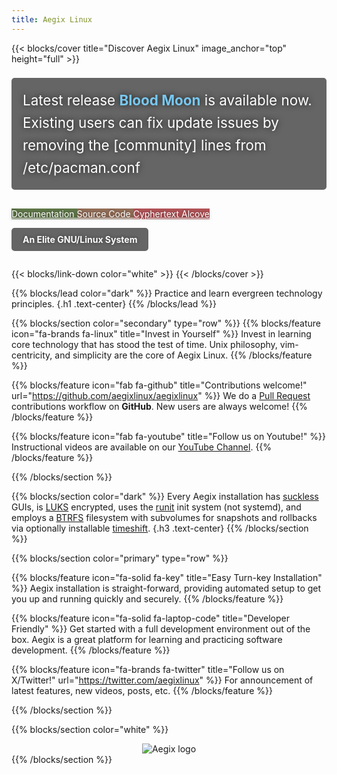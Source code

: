 ```yaml
---
title: Aegix Linux
---
```


{{< blocks/cover title="Discover Aegix Linux" image_anchor="top" height="full" >}}

<div style="max-width: 700px; margin: 0 auto 30px auto;">
  <p style="color: white; text-shadow: 0 0 10px rgba(0,0,0,0.8); font-size: 1.4rem; background-color: rgba(0,0,0,0.6); padding: 18px; border-radius: 5px; line-height: 1.6;">
    Latest release <strong><a href="https://github.com/AegixLinux/aegixlinux/blob/master/RELEASE_NOTES.md" style="color: #77C8F1; text-decoration: none;">Blood Moon</a></strong> is available now.
    <br>Existing users can fix update issues by removing the [community] lines from /etc/pacman.conf
  </p>
</div>

<!-- Updated button colors to match the muted theme -->
<a class="btn btn-lg me-3 mb-4" href="/docs/" style="background-color: #607849; color: white; border: none; text-shadow: 0 0 5px rgba(0,0,0,0.5);">
  Documentation <i class="fas fa-arrow-alt-circle-right ms-2"></i>
</a>
<a class="btn btn-lg me-3 mb-4" href="https://github.com/AegixLinux" style="background-color: #946f59; color: white; border: none; text-shadow: 0 0 5px rgba(0,0,0,0.5);">
  Source Code <i class="fab fa-github ms-2"></i>
</a>
<!-- Added new Cyphertext Alcove button using complementary teal color -->
<a class="btn btn-lg me-3 mb-4" href="/docs/privacy/cyphertext-alcove/" style="background-color: #b35458; color: white; border: none; text-shadow: 0 0 5px rgba(0,0,0,0.5);">
  Cyphertext Alcove <i class="fas fa-lock ms-2"></i>
</a>
<br>
<!-- Updated banner color to match muted theme -->
<p class="lead mt-5" style="background-color: rgba(0,0,0,0.6) !important; color: white !important; display: inline-block; padding: 10px 18px; font-weight: bold; text-shadow: 0 0 5px rgba(0,0,0,0.5); border-radius: 5px;">An Elite GNU/Linux System</p>

{{< blocks/link-down color="white" >}}
{{< /blocks/cover >}}


{{% blocks/lead color="dark" %}}
Practice and learn evergreen technology principles.
{.h1 .text-center}
{{% /blocks/lead %}}


<!-- Updated section colors to match theme -->
{{% blocks/section color="secondary" type="row" %}}
{{% blocks/feature icon="fa-brands fa-linux" title="Invest in Yourself" %}}
Invest in learning core technology that has stood the test of time. Unix philosophy, vim-centricity, and simplicity are the core of Aegix Linux.
{{% /blocks/feature %}}


{{% blocks/feature icon="fab fa-github" title="Contributions welcome!" url="https://github.com/aegixlinux/aegixlinux" %}}
We do a [Pull Request](https://github.com/aegixlinux/aegixlinux/pulls) contributions workflow on **GitHub**. New users are always welcome!
{{% /blocks/feature %}}


{{% blocks/feature icon="fab fa-youtube" title="Follow us on Youtube!" %}}
Instructional videos are available on our [YouTube Channel](https://www.youtube.com/@aegixlinux).
{{% /blocks/feature %}}


{{% /blocks/section %}}


{{% blocks/section color="dark" %}}
Every Aegix installation has [suckless](https://suckless.org/) GUIs, is [LUKS](https://gitlab.com/cryptsetup/cryptsetup/) encrypted, uses the [runit](http://smarden.org/runit/) init system (not systemd), and employs a [BTRFS](https://btrfs.readthedocs.io/en/latest/) filesystem with subvolumes for snapshots and rollbacks via optionally installable [timeshift](https://teejeetech.com/timeshift/).
{.h3 .text-center}
{{% /blocks/section %}}


{{% blocks/section color="primary" type="row" %}}

{{% blocks/feature icon="fa-solid fa-key" title="Easy Turn-key Installation" %}}
Aegix installation is straight-forward, providing automated setup to get you up and running quickly and securely.
{{% /blocks/feature %}}

{{% blocks/feature icon="fa-solid fa-laptop-code" title="Developer Friendly" %}}
Get started with a full development environment out of the box. Aegix is a great platform for learning and practicing software development.
{{% /blocks/feature %}}

{{% blocks/feature icon="fa-brands fa-twitter" title="Follow us on X/Twitter!" url="https://twitter.com/aegixlinux" %}}
For announcement of latest features, new videos, posts, etc.
{{% /blocks/feature %}}

{{% /blocks/section %}}


{{% blocks/section color="white" %}}
<div style="text-align: center;">
  <img src="/aegix-icon-1.png" alt="Aegix logo" style="max-width: 300px; height: auto;">
  <!--p>The aegis of Aegix</p-->
</div>
{{% /blocks/section %}}